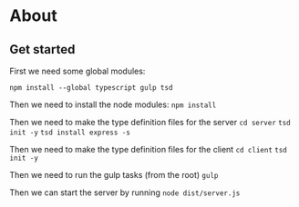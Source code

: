 # About

## Get started
First we need some global modules:

`npm install --global typescript gulp tsd`

Then we need to install the node modules:
`npm install`

Then we need to make the type definition files for the server
`cd server`
`tsd init -y`
`tsd install express -s`

Then we need to make the type definition files for the client
`cd client`
`tsd init -y` 

Then we need to run the gulp tasks (from the root)
`gulp`

Then we can start the server by running
`node dist/server.js`
